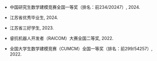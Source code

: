 - 中国研究生数学建模竞赛全国一等奖（排名：前234/20247）, 2024.

- 江苏省优秀毕业生, 2024.

- 江苏省三好学生, 2023.

- 睿抗机器人开发者（RAICOM）大赛全国二等奖, 2022.

- 全国大学生数学建模竞赛（CUMCM）全国一等奖（排名：前299/54257）, 2022.
